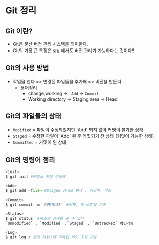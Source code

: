 # Git 정리
## Git 이란?
- Git은 분산 버전 관리 시스템을 의미한다.
- Git의 가장 큰 특징은 `로컬` 에서도 버전 관리가 가능하다는 것이다!!

## Git의 사용 방법
- 작업을 한다 => 변경된 파일들을 추가해 => 버전을 만든다
    - 용어정리
        - change,working => ` Add` => `Commit`
        - Working directory => Staging area => Head
## Git의 파일들의 상태 
- `Modified` = 파일이 수정되었지만 'Add' 되지 않아 커밋이 불가한 상태
- `Staged`   = 수정한 파일이 'Add' 된 후 커밋되기 전 상태 (커밋이 가능한 상태) 
- `Committed` = 커밋이 된 상태

## Git의 명령어 정리
```python
<init>
$ git init #저장소 처음 만들때
```

``` python
<Add>
$ git add <file> #Staged 상태로 변경 , 커밋이  가능
```
``` python
<Commit>
$ git commit -m '커밋메시지' #커밋, 즉 버전을 기록
```
``` python
<Status>
$ git status  #파일의 상태를 알 수 있다
`Unmodified` , `Modified` ,`Staged` , `Untracked` 확인가능 
```

``` python
<Log>
$ git log # 현재 저장소에 기록된 커밋 조회 가능
```
